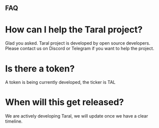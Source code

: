 ## FAQ

# How can I help the Taral project?

Glad you asked. Taral project is developed by open source developers. 
Please contact us on Discord or Telegram if you want to help the project.

# Is there a token?

A token is being currently developed, the ticker is TAL

# When will this get released?

We are actively developing Taral, we will update once we have a clear timeline.